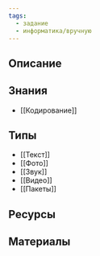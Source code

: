 ```yaml
---
tags:
  - задание
  - информатика/вручную
---
```

## Описание



## Знания

- [[Кодирование]]

## Типы

- [[Текст]]
- [[Фото]]
- [[Звук]]
- [[Видео]]
- [[Пакеты]]

## Ресурсы



## Материалы